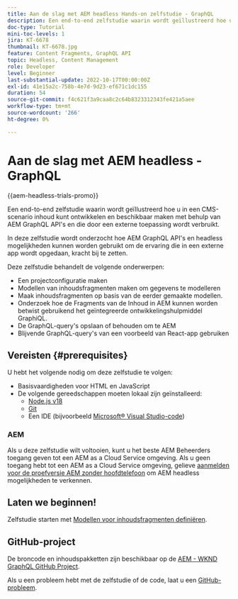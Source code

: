 ```yaml
---
title: Aan de slag met AEM headless Hands-on zelfstudie - GraphQL
description: Een end-to-end zelfstudie waarin wordt geïllustreerd hoe u inhoud kunt samenstellen en beschikbaar maken met AEM GraphQL API's.
doc-type: Tutorial
mini-toc-levels: 1
jira: KT-6678
thumbnail: KT-6678.jpg
feature: Content Fragments, GraphQL API
topic: Headless, Content Management
role: Developer
level: Beginner
last-substantial-update: 2022-10-17T00:00:00Z
exl-id: 41e15a2c-758b-4e7d-9d23-ef671c1dc155
duration: 54
source-git-commit: f4c621f3a9caa8c2c64b8323312343fe421a5aee
workflow-type: tm+mt
source-wordcount: '266'
ht-degree: 0%

---
```


# Aan de slag met AEM headless - GraphQL

{{aem-headless-trials-promo}}

Een end-to-end zelfstudie waarin wordt geïllustreerd hoe u in een CMS-scenario inhoud kunt ontwikkelen en beschikbaar maken met behulp van AEM GraphQL API&#39;s en die door een externe toepassing wordt verbruikt.

In deze zelfstudie wordt onderzocht hoe AEM GraphQL API&#39;s en headless mogelijkheden kunnen worden gebruikt om de ervaring die in een externe app wordt opgedaan, kracht bij te zetten.

Deze zelfstudie behandelt de volgende onderwerpen:

* Een projectconfiguratie maken
* Modellen van inhoudsfragmenten maken om gegevens te modelleren
* Maak inhoudsfragmenten op basis van de eerder gemaakte modellen.
* Onderzoek hoe de Fragments van de Inhoud in AEM kunnen worden betwist gebruikend het geïntegreerde ontwikkelingshulpmiddel GraphiQL.
* De GraphQL-query&#39;s opslaan of behouden om te AEM
* Blijvende GraphQL-query&#39;s van een voorbeeld van React-app gebruiken

## Vereisten {#prerequisites}

U hebt het volgende nodig om deze zelfstudie te volgen:

* Basisvaardigheden voor HTML en JavaScript
* De volgende gereedschappen moeten lokaal zijn geïnstalleerd:
   * [Node.js v18](https://nodejs.org/)
   * [Git](https://git-scm.com/)
   * Een IDE (bijvoorbeeld [Microsoft® Visual Studio-code](https://code.visualstudio.com/))

### AEM

Als u deze zelfstudie wilt voltooien, kunt u het beste AEM Beheerders toegang geven tot een AEM as a Cloud Service omgeving. Als u geen toegang hebt tot een AEM as a Cloud Service omgeving, gelieve [aanmelden voor de proefversie AEM zonder hoofdtelefoon](https://commerce.adobe.com/business-trial/sign-up?items%5B0%5D%5Bid%5D=649A1AF5CBC5467A25E84F2561274821&amp;cli=headless_exl_banner_campaign&amp;co=US&amp;lang=en) om AEM headless mogelijkheden te verkennen.

## Laten we beginnen!

Zelfstudie starten met [Modellen voor inhoudsfragmenten definiëren](content-fragment-models.md).

## GitHub-project

De broncode en inhoudspakketten zijn beschikbaar op de [AEM - WKND GraphQL GitHub Project](https://github.com/adobe/aem-guides-wknd-graphql).

Als u een probleem hebt met de zelfstudie of de code, laat u een [GitHub-probleem](https://github.com/adobe/aem-guides-wknd-graphql/issues).
